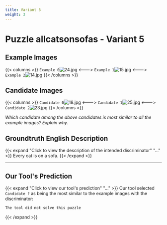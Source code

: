 ```yaml
---
title: Variant 5
weight: 3
---
```


# Puzzle allcatsonsofas - Variant 5

## Example Images
{{< columns >}}
`Example 0`![24.jpg](/natscene-data/images/24.jpg)
<--->
`Example 1`![15.jpg](/natscene-data/images/15.jpg)
<--->
`Example 2`![14.jpg](/natscene-data/images/14.jpg)
{{< /columns >}}

## Candidate Images
{{< columns >}}
`Candidate 0`![18.jpg](/natscene-data/images/18.jpg)
<--->
`Candidate 1`![25.jpg](/natscene-data/images/25.jpg)
<--->
`Candidate 2`![23.jpg](/natscene-data/images/23.jpg)
{{< /columns >}}

*Which candidate among the above candidates is most similar to all the example images? Explain why.*

## Groundtruth English Description

{{< expand "Click to view the description of the intended discriminator" "..." >}}
Every cat is on a sofa.
{{< /expand >}}

---



## Our Tool's Prediction

{{< expand "Click to view our tool's prediction" "..." >}}
Our tool selected `Candidate ?` as being the most similar to the example images with the discriminator:
```plaintext
The tool did not solve this puzzle
```
{{< /expand >}}
